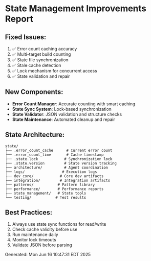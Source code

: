 # State Management Improvements Report

## Fixed Issues:
1. ✅ Error count caching accuracy
2. ✅ Multi-target build counting
3. ✅ State file synchronization
4. ✅ Stale cache detection
5. ✅ Lock mechanism for concurrent access
6. ✅ State validation and repair

## New Components:
- **Error Count Manager**: Accurate counting with smart caching
- **State Sync System**: Lock-based synchronization
- **State Validator**: JSON validation and structure checks
- **State Maintenance**: Automated cleanup and repair

## State Architecture:
```
state/
├── .error_count_cache      # Current error count
├── .error_count_time       # Cache timestamp
├── .state.lock            # Synchronization lock
├── .state.version         # State version tracking
├── architecture/          # Agent coordination
├── logs/                 # Execution logs
├── dev_core/            # Core dev artifacts
├── integration/         # Integration artifacts
├── patterns/           # Pattern library
├── performance/        # Performance reports
├── state_management/   # State tools
└── testing/           # Test results
```

## Best Practices:
1. Always use state sync functions for read/write
2. Check cache validity before use
3. Run maintenance daily
4. Monitor lock timeouts
5. Validate JSON before parsing

Generated: Mon Jun 16 10:47:31 EDT 2025
